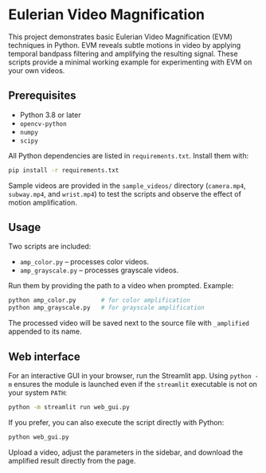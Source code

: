 # Eulerian Video Magnification

This project demonstrates basic Eulerian Video Magnification (EVM) techniques in Python. EVM reveals subtle motions in video by applying temporal bandpass filtering and amplifying the resulting signal. These scripts provide a minimal working example for experimenting with EVM on your own videos.

## Prerequisites
- Python 3.8 or later
- `opencv-python`
- `numpy`
- `scipy`

All Python dependencies are listed in `requirements.txt`. Install them with:
```bash
pip install -r requirements.txt
```

Sample videos are provided in the `sample_videos/` directory (`camera.mp4`, `subway.mp4`, and `wrist.mp4`) to test the scripts and observe the effect of motion amplification.

## Usage
Two scripts are included:

- `amp_color.py` – processes color videos.
- `amp_grayscale.py` – processes grayscale videos.

Run them by providing the path to a video when prompted. Example:
```bash
python amp_color.py       # for color amplification
python amp_grayscale.py   # for grayscale amplification
```
The processed video will be saved next to the source file with `_amplified` appended to its name.

## Web interface

For an interactive GUI in your browser, run the Streamlit app. Using
`python -m` ensures the module is launched even if the `streamlit`
executable is not on your system `PATH`:

```bash
python -m streamlit run web_gui.py
```

If you prefer, you can also execute the script directly with Python:

```bash
python web_gui.py
```

Upload a video, adjust the parameters in the sidebar, and download the
amplified result directly from the page.
